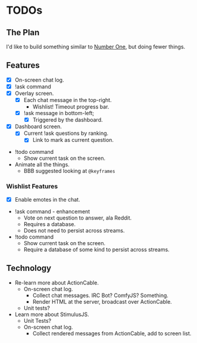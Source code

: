 # TODOs

## The Plan

I'd like to build something similar to [Number One](https://github.com/michaeljolley/number-one), but doing fewer things.

## Features

- [x] On-screen chat log.
- [x] !ask command
- [x] Overlay screen.
  - [x] Each chat message in the top-right.
    - Wishlist!  Timeout progress bar.
  - [x] !ask message in bottom-left;
    - [x] Triggered by the dashboard.
- [x] Dashboard screen.
  - [x] Current !ask questions by ranking.
    - [x] Link to mark as current question.
- !todo command
  - Show current task on the screen.
- Animate all the things.
  - BBB suggested looking at `@keyframes`

### Wishlist Features

- [x] Enable emotes in the chat.
- !ask command - enhancement
  - Vote on next question to answer, ala Reddit.
  - Requires a database.
  - Does not need to persist across streams.
- !todo command
  - Show current task on the screen.
  - Require a database of some kind to persist across streams.

## Technology

- Re-learn more about ActionCable.
  - On-screen chat log.
    - Collect chat messages.  IRC Bot?  ComfyJS?  Something.
    - Render HTML at the server, broadcast over ActionCable.
  - Unit tests?
- Learn more about StimulusJS.
  - Unit Tests?
  - On-screen chat log.
    - Collect rendered messages from ActionCable, add to screen list.

